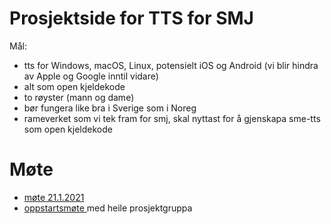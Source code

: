 # Prosjektside for TTS for SMJ

Mål:
- tts for Windows, macOS, Linux, potensielt iOS og Android (vi blir hindra av Apple og Google inntil vidare)
- alt som open kjeldekode
- to røyster (mann og dame)
- bør fungera like bra i Sverige som i Noreg
- rameverket som vi tek fram for smj, skal nyttast for å gjenskapa sme-tts som open kjeldekode

# Møte

- [møte 21.1.2021](meetings/2021-01-21.md)
- [oppstartsmøte ](meetings/2021-01-13.md) med heile prosjektgruppa
